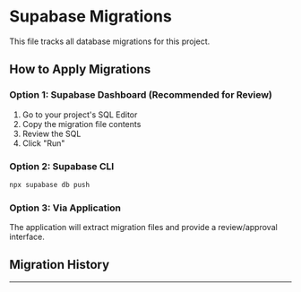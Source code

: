 # Supabase Migrations

This file tracks all database migrations for this project.

## How to Apply Migrations

### Option 1: Supabase Dashboard (Recommended for Review)
1. Go to your project's SQL Editor
2. Copy the migration file contents
3. Review the SQL
4. Click "Run"

### Option 2: Supabase CLI
```bash
npx supabase db push
```

### Option 3: Via Application
The application will extract migration files and provide a review/approval interface.

## Migration History

<!-- Migrations are listed below in reverse chronological order -->

---
